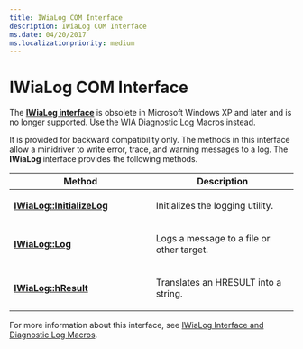```yaml
---
title: IWiaLog COM Interface
description: IWiaLog COM Interface
ms.date: 04/20/2017
ms.localizationpriority: medium
---
```


# IWiaLog COM Interface





The [**IWiaLog interface**](/windows-hardware/drivers/ddi/wia_lh/nn-wia_lh-iwialog) is obsolete in Microsoft Windows XP and later and is no longer supported. Use the WIA Diagnostic Log Macros instead.

It is provided for backward compatibility only. The methods in this interface allow a minidriver to write error, trace, and warning messages to a log. The **IWiaLog** interface provides the following methods.

<table>
<colgroup>
<col width="50%" />
<col width="50%" />
</colgroup>
<thead>
<tr class="header">
<th>Method</th>
<th>Description</th>
</tr>
</thead>
<tbody>
<tr class="odd">
<td><p><a href="/windows-hardware/drivers/ddi/wia_lh/nf-wia_lh-iwialog-initializelog" data-raw-source="[&lt;strong&gt;IWiaLog::InitializeLog&lt;/strong&gt;](/windows-hardware/drivers/ddi/wia_lh/nf-wia_lh-iwialog-initializelog)"><strong>IWiaLog::InitializeLog</strong></a></p></td>
<td><p>Initializes the logging utility.</p></td>
</tr>
<tr class="even">
<td><p><a href="/windows-hardware/drivers/ddi/wia_lh/nf-wia_lh-iwialog-log" data-raw-source="[&lt;strong&gt;IWiaLog::Log&lt;/strong&gt;](/windows-hardware/drivers/ddi/wia_lh/nf-wia_lh-iwialog-log)"><strong>IWiaLog::Log</strong></a></p></td>
<td><p>Logs a message to a file or other target.</p></td>
</tr>
<tr class="odd">
<td><p><a href="/windows-hardware/drivers/ddi/wia_lh/nf-wia_lh-iwialog-hresult" data-raw-source="[&lt;strong&gt;IWiaLog::hResult&lt;/strong&gt;](/windows-hardware/drivers/ddi/wia_lh/nf-wia_lh-iwialog-hresult)"><strong>IWiaLog::hResult</strong></a></p></td>
<td><p>Translates an HRESULT into a string.</p></td>
</tr>
</tbody>
</table>

 

For more information about this interface, see [IWiaLog Interface and Diagnostic Log Macros](/windows-hardware/drivers/ddi/_image/index).


